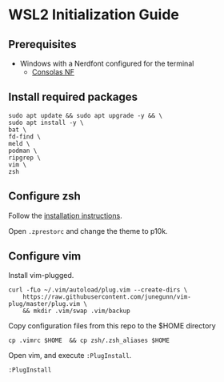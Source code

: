 # WSL2 Initialization Guide

## Prerequisites

- Windows with a Nerdfont configured for the terminal
    - [Consolas NF](https://github.com/wclr/my-nerd-fonts/tree/master/Consolas%20NF)

## Install required packages

```shell
sudo apt update && sudo apt upgrade -y && \
sudo apt install -y \
bat \
fd-find \
meld \
podman \
ripgrep \
vim \
zsh
```

## Configure zsh

Follow the [installation instructions](https://github.com/sorin-ionescu/prezto#installation).

Open `.zprestorc` and change the theme to p10k.

## Configure vim

Install vim-plugged.

```shell
curl -fLo ~/.vim/autoload/plug.vim --create-dirs \
    https://raw.githubusercontent.com/junegunn/vim-plug/master/plug.vim \
    && mkdir .vim/swap .vim/backup
```

Copy configuration files from this repo to the $HOME directory

```shell
cp .vimrc $HOME  && cp zsh/.zsh_aliases $HOME
```

Open vim, and execute `:PlugInstall`.

```shell
:PlugInstall
```
